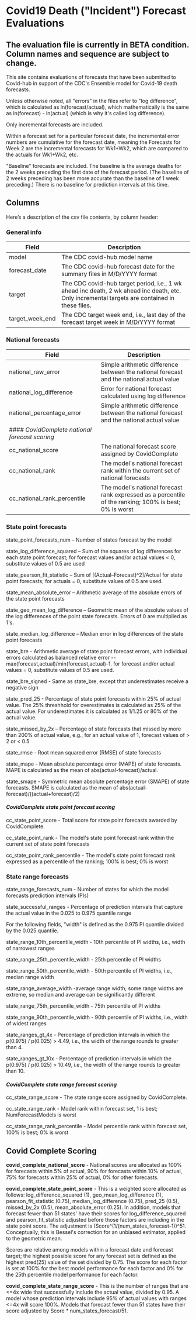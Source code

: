 # Covid19 Death ("Incident") Forecast Evaluations

## The evaluation file is currently in BETA condition. Column names and sequence are subject to change. 

This site contains evaluations of forecasts that have been submitted to Covid-hub in support of the CDC's Ensemble model for Covid-19 death forecasts.

Unless otherwise noted, all "errors" in the files refer to "log difference", which is calculated as ln(forecast/actual), which mathematically is the same as ln(forecast) - ln(actual) (which is why it's called log difference). 

Only incremental forecasts are included. 

Within a forecast set for a particular forecast date, the incremental error numbers are  cumulative for the forecast date, meaning the Forecasts for Week 2 are the incremental forecasts for Wk1+Wk2, which are compared to the actuals for Wk1+Wk2, etc.

"Baseline" forecasts are included. The baseline is the average deaths for the 2 weeks preceding the first date of the forecast period. (The baseline of 2 weeks preceding has been more accurate than the baseline of 1 week preceding.) There is no baseline for prediction intervals at this time. 

## Columns

Here’s a description of the csv file contents, by column header:
 
### General info
Field | Description
---- | ----
model | The CDC covid-hub model name
forecast_date | The CDC covid-hub forecast date for the summary files in M/D/YYYY format
target | The CDC covid-hub target period, i.e., 1 wk ahead inc death, 2 wk ahead inc death, etc. Only incremental targets are contained in these files. 
target_week_end  | The CDC target week end, i.e., last day of the forecast target week in M/D/YYYY format
 
### National forecasts

Field | Description
---- | ----
national_raw_error | Simple arithmetic difference between the national forecast and the national actual value
national_log_difference | Error for national forecast calculated using log difference
national_percentage_error | Simple arithmetic difference between the national forecast and the national actual value
#### *CovidComplete national forecast scoring* |
cc_national_score | The national forecast score assigned by CovidComplete
cc_national_rank | The model's national forecast rank within the current set of national forecasts
cc_national_rank_percentile | The model's national forecast rank expressed as a percentile of the ranking; 100% is best; 0% is worst

### State point forecasts

state_point_forecasts_num – Number of states forecast by the model

state_log_difference_squared – Sum of the squares of log differences for each state point forecast; for forecast values and/or actual values < 0, substitute values of 0.5 are used

state_pearson_fit_statistic – Sum of [(Actual–Forecast)^2]/Actual for state point forecasts; for actuals = 0, substitute values of 0.5 are used. 

state_mean_absolute_error – Arithmetic average of the absolute errors of the state point forecasts

state_geo_mean_log_difference – Geometric mean of the absolute values of the log differences of the point state forecasts. Errors of 0 are multiplied as 1's. 

state_median_log_difference – Median error in log differences of the state point forecasts

state_bre - Arithmetic average of state point forecast errors, with individual errors calculated as balanced relative error -- max(forecast,actual)/min(forecast,actual)-1. for forecast and/or actual values = 0, substitute values of 0.5 are used. 

state_bre_signed - Same as state_bre, except that underestimates receive a negative sign

state_pred_25 - Percentage of state point forecasts within 25% of actual value. The 25% threshhold for overestimates is calculated as 25% of the actual value. For underestimates it is calculated as 1/1.25 or 80% of the actual value. 

state_missed_by_2x – Percentage of state forecasts that missed by more than 200% of actual value, e.g., for an actual value of 1, forecast values of > 2 or < 0.5

state_rmse - Root mean squared error (RMSE) of state forecasts

state_mape - Mean absolute percentage error (MAPE) of state forecasts. MAPE is calculated as the mean of abs(actual-forecast)/actual. 

state_smape - Symmetric mean absolute percentage error (SMAPE) of state forecasts. SMAPE is calculated as the mean of abs(actual-forecast)/((actual+forecast)/2)

#### *CovidComplete state point forecast scoring*

cc_state_point_score - Total score for state point forecasts awarded by CovidComplete.  

cc_state_point_rank - The model's state point  forecast rank within the current set of state point forecasts

cc_state_point_rank_percentile - The model's state point forecast rank expressed as a percentile of the ranking; 100% is best; 0% is worst

### State range forecasts

state_range_forecasts_num - Number of states for which the model forecasts prediction intervals (PIs)

state_successful_ranges - Percentage of prediction intervals that capture the actual value in the 0.025 to 0.975 quantile range

For the following fields, "width" is defined as the 0.975 PI quantile divided by the 0.025 quantile. 

state_range_10th_percentile_width - 10th percentile of PI widths, i.e., width of narrowest ranges

state_range_25th_percentile_width - 25th percentile of PI widths

state_range_50th_percentile_width - 50th percentile of PI widths, i.e., median range width

state_range_average_width -average range width; some range widths are extreme, so median and average can be significantly different

state_range_75th_percentile_width - 75th percentile of PI widths

state_range_90th_percentile_width - 90th percentile of PI widths, i.e., width of widest ranges

state_ranges_gt_4x - Percentage of prediction intervals in which the p(0.975) / p(0.025) > 4.49, i.e., the width of the range rounds to greater than 4. 

state_ranges_gt_10x - Percentage of prediction intervals in which the p(0.975) / p(0.025) > 10.49, i.e., the width of the range rounds to greater than 10. 

#### *CovidComplete state range  forecast scoring*
cc_state_range_score - The state range score assigned by CovidComplete.  

cc_state_range_rank - Model rank within forecast set, 1 is best; NumForecastModels is worst

cc_state_range_rank_percentile - Model percentile rank within forecast set, 100% is best; 0% is worst

## Covid Complete Scoring
 
**covid_complete_national_score** - National scores are allocated as 100% for forecasts within 5% of actual, 90% for forecasts within 10% of actual, 75% for forecasts within 25% of actual, 0% for other forecasts. 

**covid_complete_state_point_score** - This is a weighted score allocated as follows: log_difference_squared (1), geo_mean_log_difference (1), pearson_fit_statistic (0.75), median_log_difference (0.75), pred_25 (0.5), missed_by_2x (0.5), mean_absolute_error (0.25). In addition, models that forecast fewer than 51 states' have their scores for log_difference_squared and pearson_fit_statistic adjusted before those factors are including in the state point score. The adjustment is (Score^(1/(num_states_forecast-1))^51. Conceptually, this is Bessel's correction for an unbiased estimator, applied to the geometric mean. 

Scores are relative among models within a forecast date and forecast target; the highest possible score for any forecast set is defined as the highest pred(25) value of the set divided by 0.75. The score for each factor is set at 100% for the best model performance for each factor and 0% for the 25th percentile model performance for each factor. 

**covid_complete_state_range_score** - This is the number of ranges that are <=4x wide that successfully include the actual value, divided by 0.95. A model whose prediction intervals include 95% of actual values with ranges <=4x will score 100%. Models that forecast fewer than 51 states have their score adjusted by Score * num_states_forecast/51. 
